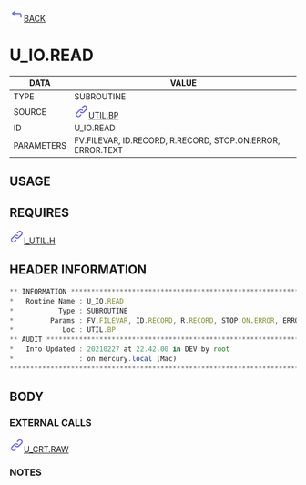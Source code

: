 <img src="../.resources/themes/unicons-line-6563ff/corner-up-left-alt.svg" alt="BACK" width="25" />[BACK](../DOCS/UTIL.BP.md)  
# U_IO.READ  
|DATA|VALUE|
| --- | --- |
|TYPE|SUBROUTINE|
|SOURCE|<img src="../.resources/themes/unicons-line-6563ff/link.svg" alt="UTIL.BP" width="25" />[UTIL.BP](../DOCS/UTIL.BP.md)|
|ID|U_IO.READ|
|PARAMETERS|FV.FILEVAR, ID.RECORD, R.RECORD, STOP.ON.ERROR, ERROR.TEXT|
    
## USAGE  
  
## REQUIRES  
<img src="../.resources/themes/unicons-line-6563ff/link.svg" alt="I_UTIL.H" width="25" />[I_UTIL.H](../DOCS.PAGE/I_UTIL.H.md)  
    
## HEADER INFORMATION  
```javascript
** INFORMATION ****************************************************************
*   Routine Name : U_IO.READ
*           Type : SUBROUTINE
*         Params : FV.FILEVAR, ID.RECORD, R.RECORD, STOP.ON.ERROR, ERROR.TEXT
*            Loc : UTIL.BP
** AUDIT **********************************************************************
*   Info Updated : 20210227 at 22.42.00 in DEV by root
*                : on mercury.local (Mac)
*******************************************************************************

```
## BODY  
### EXTERNAL CALLS  
<img src="../.resources/themes/unicons-line-6563ff/link.svg" alt="U_CRT.RAW" width="25" />[U_CRT.RAW](../DOCS.PAGE/U_CRT.RAW.md)  
### NOTES  
  
